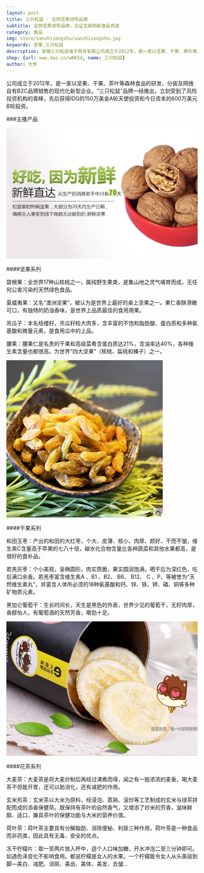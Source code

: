```yaml
---
layout: post
title: 三只松鼠 - 全网坚果领导品牌
subtitle: 全网坚果领导品牌，见证互联网新食品奇迹
category: 食品
img: store/sanzhisongshu/sanzhisongshu.jpg
keywords: 坚果,三只松鼠
description: 安徽三只松鼠电子商务有限公司成立于2012年，是一家以坚果、干果、茶叶等森林食品的研发、分装及网络自有B2C品牌销售的现代化新型企业。“三只松鼠”品牌一经推出，立刻受到了风险投资机构的青睐，先后获得IDG的150万美金A轮天使投资和今日资本的600万美元B轮投资。
shop: {url: www.dwz.cn/wKK5d, name: 三只松鼠}
author: 大熊
---
```


公司成立于2012年，是一家以坚果、干果、茶叶等森林食品的研发、分装及网络自有B2C品牌销售的现代化新型企业。“三只松鼠”品牌一经推出，立刻受到了风险投资机构的青睐，先后获得IDG的150万美金A轮天使投资和今日资本的600万美元B轮投资。


###主推产品


![Alt "云上古村"](/images/store/sanzhisongshu/01.jpg)

####坚果系列

碧根果：全世界17种山核桃之一，属纯野生果类，是集山地之灵气哺育而成，无任何公害污染的天然绿色食品。

夏威夷果：又名“澳洲坚果”，被认为是世界上最好的桌上坚果之一。果仁香酥滑嫩可口，有独特的奶油香味，是世界上品质最佳的食用用果。

吊瓜子：本名栝楼籽。吊瓜籽粒大肉多，含丰富的不饱和脂肪酸、蛋白质和多种氨基酸和微量元素，是食用瓜中的上品。

腰果：腰果仁是名贵的干果和高级菜肴含蛋白质达21%，含油率达40%，各种维生素含量也都很高。为世界“四大坚果”（核桃、扁桃和榛子）之一。


![Alt "云上古村"](/images/store/sanzhisongshu/02.jpg)

####干果系列

和田玉枣：产出的和田的大红枣，个大、皮薄、核小、肉厚、颜好、干而不皱，维生素C含量高于苹果的七八十倍，碳水化合物含量比各种蔬菜和其他水果都高，是很好的食补品。

若羌灰枣：个小美观，呈椭圆形，肉实质脆，果实圆润饱满，晒干后为深红色，吃后满口余香。若羌枣富含维生素A 、B1 、B2、 B6、 B12、 C 、P、等被誉为“天然维生素丸”，并富含人体所必须的18种氨基酸和钙、锌、铁、钾、磷、铜等多种矿物质元素。

黑加仑葡萄干：生长时间长，天生是黑色的外表，世界少见的葡萄干，无籽肉厚，香醇怡人，有葡萄酒的天然芳香，嚼劲十足。

![Alt "云上古村"](/images/store/sanzhisongshu/03.jpg)

####花茶系列

大麦茶：大麦茶是将大麦炒制后再经过沸煮而得，闻之有一股浓浓的麦香，喝大麦茶不但能开胃，还可以助消化，还有减肥的作用。

玄米煎茶：玄米茶以大米为原料，经浸泡、蒸熟、滚炒等工艺制成的玄米与绿茶拼配而成的添香保健茶。既保持有茶叶的自然香气，又增添了炒米的芳香，滋味鲜醇、适口，兼具茶叶的保健功能与大米的营养价值。

荷叶茶：荷叶茶主要具有分解脂肪、消除便秘、利尿三种作用，荷叶茶是一种食品而非药类，因此具有无毒、安全的优点。

冻干柠檬片：取一至两片放入杯中，适个人口味加糖，开水冲泡二至三分钟即可。如遇色泽变化不影响食用。都说柠檬是女人的水果。一个柠檬能令女人从头美丽到脚—美白、减肥、消斑、美齿、美体、美发、去皱…


